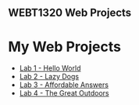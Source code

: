 ## WEBT1320 Web Projects

<h1>My Web Projects</h1>
<ul>
    <li><a href="Lab 1/index.html" target="_blank">Lab 1 - Hello World</a></li>
    <li><a href="Lab 2/index.html" target="_blank">Lab 2 - Lazy Dogs</a></li>
    <li><a href="Lab 3/index.html" target="_blank">Lab 3 - Affordable Answers</a></li>
    <li><a href="Lab 4/index.html" target="_blank">Lab 4 - The Great Outdoors</a></li>